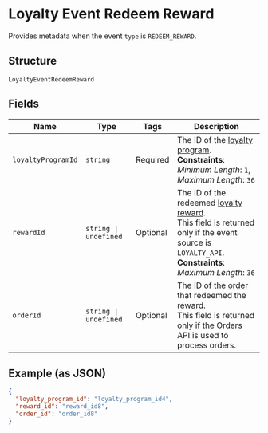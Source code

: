 
# Loyalty Event Redeem Reward

Provides metadata when the event `type` is `REDEEM_REWARD`.

## Structure

`LoyaltyEventRedeemReward`

## Fields

| Name | Type | Tags | Description |
|  --- | --- | --- | --- |
| `loyaltyProgramId` | `string` | Required | The ID of the [loyalty program](entity:LoyaltyProgram).<br/>**Constraints**: *Minimum Length*: `1`, *Maximum Length*: `36` |
| `rewardId` | `string \| undefined` | Optional | The ID of the redeemed [loyalty reward](entity:LoyaltyReward).<br/>This field is returned only if the event source is `LOYALTY_API`.<br/>**Constraints**: *Maximum Length*: `36` |
| `orderId` | `string \| undefined` | Optional | The ID of the [order](entity:Order) that redeemed the reward.<br/>This field is returned only if the Orders API is used to process orders. |

## Example (as JSON)

```json
{
  "loyalty_program_id": "loyalty_program_id4",
  "reward_id": "reward_id8",
  "order_id": "order_id8"
}
```

